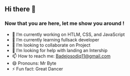 ## Hi there 👋

### Now that you are here, let me show you around ! 

<!--
**Saadiq-Byte/saadiq-Byte** is a ✨ _special_ ✨ repository because its `README.md` (this file) appears on your GitHub profile.

Here are some ideas to get you started:-->

- 🔭 I’m currently working on HTLM, CSS, and JavaScript
- 🌱 I’m currently learning fullsack developer
- 👯 I’m looking to collaborate on Project
- 🤔 I’m looking for help with landing an Intership
- 📫 How to reach me: Badejosodiq11@gmail.com
- 😄 Pronouns: Mr Byte
- ⚡ Fun fact: Great Dancer

